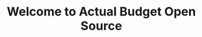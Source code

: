 ---
title: Welcome to Actual Budget Open Source
description: The new home for the Open Source project.
slug: welcome-actualbudget-os
authors: rich-howell
tags: [hello, docusaurus-v2]
image: https://i.imgur.com/mErPwqL.png
hide_table_of_contents: false
---